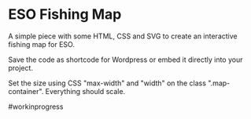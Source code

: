 # ESO Fishing Map
A simple piece with some HTML, CSS and SVG to create an interactive fishing map for ESO.

Save the code as shortcode for Wordpress or embed it directly into your project.

Set the size using CSS "max-width" and "width" on the class ".map-container". Everything should scale.

#workinprogress
